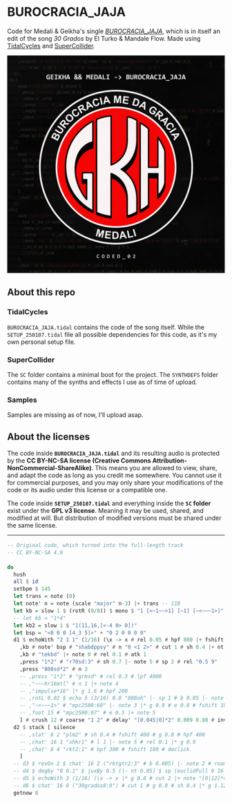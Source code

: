 # BUROCRACIA_JAJA
Code for Medali & Geikha's single [*BUROCRACIA_JAJA*](https://geikha.bandcamp.com/album/burocracia-jaja-coded-02), which is in itself an edit of the song *30 Grados* by El Turko & Mandale Flow. Made using [TidalCycles](https://github.com/tidalcycles/Tidal) and [SuperCollider](https://github.com/supercollider/supercollider).

[![image](./ART/BUROCRACIA_JAJA_ART.png)](https://geikha.bandcamp.com/album/burocracia-jaja-coded-02)

## About this repo

### TidalCycles

`BUROCRACIA_JAJA.tidal` contains the code of the song itself. While the `SETUP_250107.tidal` file all possible dependencies for this code, as it's my own personal setup file.

### SuperCollider

The `SC` folder contains a minimal boot for the project. The `SYNTHDEFS` folder contains many of the synths and effects I use as of time of upload.

### Samples

Samples are missing as of now, I'll upload asap.
<!-- Samples are stored in an encrypted .zip file, you can use the password `geikha` to unzip them. This is just a minor measure given some samples count as copyrighted material. -->

## About the licenses

The code inside **`BUROCRACIA_JAJA.tidal`** and its resulting audio is protected by the **CC BY-NC-SA license (Creative Commons Attribution-NonCommercial-ShareAlike)**. This means you are allowed to view, share, and adapt the code as long as you credit me somewhere. You cannot use it for commercial purposes, and you may only share your modifications of the code or its audio under this license or a compatible one.

The code inside **`SETUP_250107.tidal`** and everything inside the **`SC` folder** exist under the **GPL v3 license**. Meaning it may be used, shared, and modified at will. But distribution of modified versions must be shared under the same license.

---

```haskell
-- Original code, which turned into the full-length track
-- CC BY-NC-SA 4.0

do
  hush
  all $ id
  setbpm $ 145
  let trans = note (0)
  let note' n = note (scale "major" n-3) |+ trans -- 11B
  let kb = slow 1 $ (rotR (0/8)) $ mono $ "1 [<~1~~>1] [~1] [~<~~~1>]"
  -- let kb = "1*4"
  let kb2 = slow 1 $ "1(11,16,[<-4 0> 0])"
  let bsp = "<0 0 0 [4_3 5]>" + "0 2 0 0 0 0"
  d1 $ echoWith "2 1 1" (1/16) (\x -> x # rel 0.05 # hpf 800 |+ fshift 200 # cut 4 |* g 0.75) $ stack [ silence
    ,kb # note' bsp # "shabdppsy" # n "0 <1 2>" # cut 1 # sh 0.4 |+ nt 0.1 |* g 1.1 # eq 75 (3)
    ,kb # "tekbd" |+ note 0 # rel 0.1 # atk 1
    ,press "1*2" # "r70sd:3" # sh 0.7 |- note 5 # sp 2 # rel "0.5 9"
    ,press "808sd*2" # n 3
    -- ,press "1*2" # "grmsd" # rel 0.3 # lpf 4000
    -- ,"~~~hr16mtl" # n 1 |+ note 4
    -- ,"impulse*16" |* g 1.6 # hpf 200
    -- ,rotL 0.02 $ echo 5 (3/16) 0.8 "808oh" |- sp 1 # b 0.05 |- note 1
    -- ,"~<~~~1>" # "mpc2500:60" |- note 3 |* g 0.9 # e 0.8 # fshift 100 # hpf 300 # wider 0.2
    -- ,foot 15 # "mpc2500:97" # e 0.5 |+ note 5
    ] # crush 12 # coarse "1 2" # delay' "[0.045|0]*2" 0.009 0.88 # invst
  d2 $ stack [ silence
    -- ,slat' 8 2 "plm2" # sh 0.4 # fshift 400 # g 0.8 # hpf 400
    -- ,chat' 16 1 "shkr1" # l 1 |- note 5 # rel 0.1 |* g 0.9
    -- ,chat' 8 4 "rkt2:1" # hpf 300 # fshift 180 # declick
    ]
  -- d3 $ revOn 2 $ chat' 16 2 ("rktgtr2:3" # b 0.005) |- note 2 # room' 0.2 0.6 # lpf 5000 # declick # l 0.95 # sp 1
  -- d4 $ degby "0 0.1" $ juxBy 0.5 (|- nt 0.05) $ sp (euclidFull 9 16 "1" "<0.5!3 2>") # note' "5 <9 3>" # "sitar2:2" # l 1 # rel 0.3 # room' 0.13 0.4 # lpf "[9000|8000|5000]*16" # hpf 230 # phaser' (rand) 0.3 |* g 0.8 # sh 0.5 # wider 0.3 # pan (slow 4 $ range 0.2 0.8 sine)
  -- d5 $ echoWith 3 (1/16) (\x -> x |* g 0.8 # cut 2 |+ note "[0|12]*4") $ foot 10 # note' "0" # "blank:4" # rel 0.2 # sp "<2!3 1>" # room' 0.2 0.6
  -- d6 $ chat' 16 8 ("30grados8:0") # cut 1 # g 0.8 # sh 0.4 |* g 1.12 # delay' 0.2 0.06 0 # eq 200 2
  getnow 8
```
